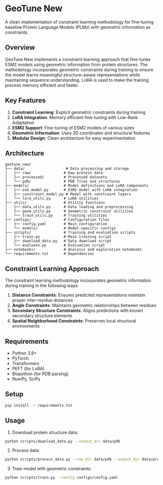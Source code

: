 # GeoTune New

A clean implementation of constraint learning methodology for fine-tuning baseline Protein Language Models (PLMs) with geometric information as constraints.

## Overview

GeoTune New implements a constraint learning approach that fine-tunes ESM2 models using geometric information from protein structures. The methodology incorporates geometric constraints during training to ensure the model learns meaningful structure-aware representations while maintaining sequence understanding. LoRA is used to make the training process memory efficient and faster.

## Key Features

1. **Constraint Learning**: Explicit geometric constraints during training
2. **LoRA Integration**: Memory efficient fine-tuning with Low-Rank Adaptation
3. **ESM2 Support**: Fine-tuning of ESM2 models of various sizes
4. **Geometric Information**: Uses 3D coordinates and structural features
5. **Modular Design**: Clean architecture for easy experimentation

## Architecture

```
geotune_new/
├── data/                   # Data processing and storage
│   ├── raw/               # Raw protein data
│   ├── processed/         # Processed datasets
│   └── pdb/               # PDB files and structures
├── models/                # Model definitions and LoRA components
│   ├── esm_model.py       # ESM2 model with LoRA integration
│   ├── constraint_model.py # Model with constraint layers
│   └── lora_utils.py      # LoRA utilities
├── utils/                 # Utility functions
│   ├── data_utils.py      # Data loading and preprocessing
│   ├── geom_utils.py      # Geometric constraint utilities
│   └── train_utils.py     # Training utilities
├── configs/               # Configuration files
│   ├── config.yaml        # Main configuration
│   └── models/            # Model-specific configs
├── scripts/               # Training and evaluation scripts
│   ├── train.py           # Main training script
│   ├── download_data.py   # Data download script
│   └── evaluate.py        # Evaluation script
├── notebooks/             # Analysis and exploration notebooks
└── requirements.txt       # Dependencies
```

## Constraint Learning Approach

The constraint learning methodology incorporates geometric information during training in the following ways:

1. **Distance Constraints**: Ensures predicted representations maintain proper inter-residue distances
2. **Angle Constraints**: Maintains geometric relationships between residues
3. **Secondary Structure Constraints**: Aligns predictions with known secondary structure elements
4. **Spatial Neighborhood Constraints**: Preserves local structural environments

## Requirements

- Python 3.8+
- PyTorch
- Transformers
- PEFT (for LoRA)
- Biopython (for PDB parsing)
- NumPy, SciPy

## Setup

```bash
pip install -r requirements.txt
```

## Usage

1. Download protein structure data:
```bash
python scripts/download_data.py --output_dir data/pdb
```

2. Process data:
```bash
python scripts/process_data.py --raw_dir data/pdb --output_dir data/processed
```

3. Train model with geometric constraints:
```bash
python scripts/train.py --config configs/config.yaml
```